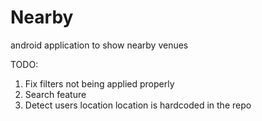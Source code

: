 # Nearby
android application to show nearby venues

TODO:
1. Fix filters not being applied properly
2. Search feature
3. Detect users location location is hardcoded in the repo
